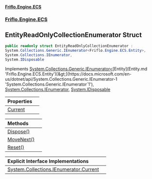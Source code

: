 #### [Friflo.Engine.ECS](index.md 'index')
### [Friflo.Engine.ECS](Friflo.Engine.ECS.md 'Friflo.Engine.ECS')

## EntityReadOnlyCollectionEnumerator Struct

```csharp
public readonly struct EntityReadOnlyCollectionEnumerator :
System.Collections.Generic.IEnumerator<Friflo.Engine.ECS.Entity>,
System.Collections.IEnumerator,
System.IDisposable
```

Implements [System.Collections.Generic.IEnumerator&lt;](https://docs.microsoft.com/en-us/dotnet/api/System.Collections.Generic.IEnumerator-1 'System.Collections.Generic.IEnumerator`1')[Entity](Entity.md 'Friflo.Engine.ECS.Entity')[&gt;](https://docs.microsoft.com/en-us/dotnet/api/System.Collections.Generic.IEnumerator-1 'System.Collections.Generic.IEnumerator`1'), [System.Collections.IEnumerator](https://docs.microsoft.com/en-us/dotnet/api/System.Collections.IEnumerator 'System.Collections.IEnumerator'), [System.IDisposable](https://docs.microsoft.com/en-us/dotnet/api/System.IDisposable 'System.IDisposable')

| Properties | |
| :--- | :--- |
| [Current](EntityReadOnlyCollectionEnumerator.Current.md 'Friflo.Engine.ECS.EntityReadOnlyCollectionEnumerator.Current') | |

| Methods | |
| :--- | :--- |
| [Dispose()](EntityReadOnlyCollectionEnumerator.Dispose().md 'Friflo.Engine.ECS.EntityReadOnlyCollectionEnumerator.Dispose()') | |
| [MoveNext()](EntityReadOnlyCollectionEnumerator.MoveNext().md 'Friflo.Engine.ECS.EntityReadOnlyCollectionEnumerator.MoveNext()') | |
| [Reset()](EntityReadOnlyCollectionEnumerator.Reset().md 'Friflo.Engine.ECS.EntityReadOnlyCollectionEnumerator.Reset()') | |

| Explicit Interface Implementations | |
| :--- | :--- |
| [System.Collections.IEnumerator.Current](EntityReadOnlyCollectionEnumerator.System.Collections.IEnumerator.Current.md 'Friflo.Engine.ECS.EntityReadOnlyCollectionEnumerator.System.Collections.IEnumerator.Current') | |
